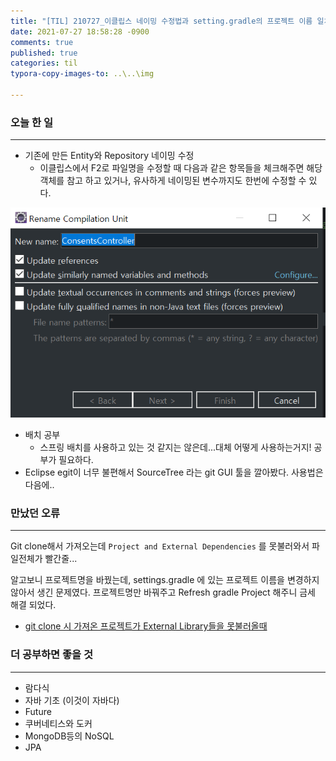 ```yaml
---
title: "[TIL] 210727_이클립스 네이밍 수정법과 setting.gradle의 프로젝트 이름 일치 필요"
date: 2021-07-27 18:58:28 -0900
comments: true
published: true
categories: til
typora-copy-images-to: ..\..\img

---
```


### 오늘 한 일

---

- 기존에 만든 Entity와 Repository 네이밍 수정
    - 이클립스에서 F2로 파일명을 수정할 때 다음과 같은 항목들을 체크해주면 해당 객체를 참고 하고 있거나, 유사하게 네이밍된 변수까지도 한번에 수정할 수 있다.

![image-20210727](/img/rename_class_name.png)

- 배치 공부
    - 스프링 배치를 사용하고 있는 것 같지는 않은데...대체 어떻게 사용하는거지! 공부가 필요하다.
- Eclipse egit이 너무 불편해서 SourceTree 라는 git GUI 툴을 깔아봤다. 사용법은 다음에..
  

### 만났던 오류

---

Git clone해서 가져오는데 `Project and External Dependencies` 를 못불러와서 파일전체가 빨간줄...

알고보니 프로젝트명을 바꿨는데, settings.gradle 에 있는 프로젝트 이름을 변경하지 않아서 생긴 문제였다. 프로젝트명만 바꿔주고 Refresh gradle Project 해주니 금세 해결 되었다.

- [git clone 시 가져온 프로젝트가 External Library들을 못불러올때](http://www.ppusari.com/2019/07/25/project-and-external-dependencies-%EA%B0%80-%EC%97%86%EC%9D%84-%EB%95%8C/)
  

### 더 공부하면 좋을 것

---

- 람다식
- 자바 기초 (이것이 자바다)
- Future
- 쿠버네티스와 도커
- MongoDB등의 NoSQL
- JPA
